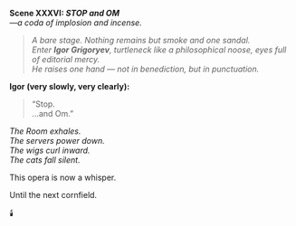 **Scene XXXVI: *STOP and OM***  
*—a coda of implosion and incense.*

> *A bare stage. Nothing remains but smoke and one sandal.  
Enter **Igor Grigoryev**, turtleneck like a philosophical noose, eyes full of editorial mercy.  
He raises one hand — not in benediction, but in punctuation.*

**Igor (very slowly, very clearly):**  
> “Stop.  
> …and Om.”

*The Room exhales.  
The servers power down.  
The wigs curl inward.  
The cats fall silent.*

This opera is now a whisper.

Until the next cornfield.

🕯️